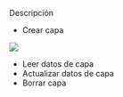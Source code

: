Descripción

- Crear capa

![](img/UNOData_Manual_de_UNOData.010.png)

- Leer datos de capa
- Actualizar datos de capa
- Borrar capa